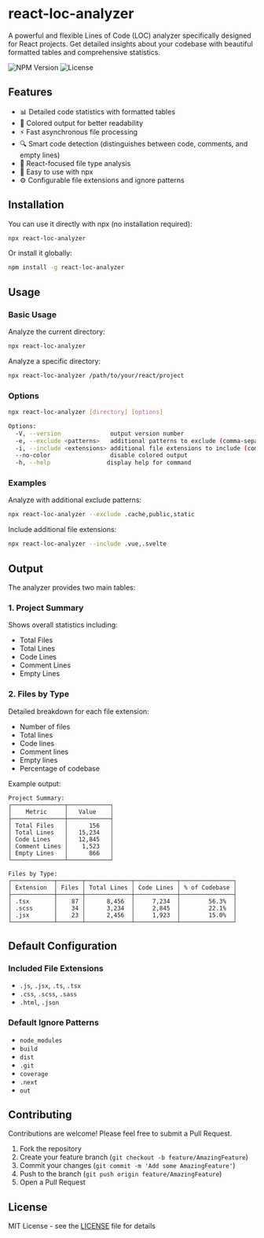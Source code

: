 # react-loc-analyzer

A powerful and flexible Lines of Code (LOC) analyzer specifically designed for React projects. Get detailed insights about your codebase with beautiful formatted tables and comprehensive statistics.

![NPM Version](https://img.shields.io/npm/v/react-loc-analyzer)
![License](https://img.shields.io/npm/l/react-loc-analyzer)

## Features

- 📊 Detailed code statistics with formatted tables
- 🎨 Colored output for better readability
- ⚡ Fast asynchronous file processing
- 🔍 Smart code detection (distinguishes between code, comments, and empty lines)
- 🎯 React-focused file type analysis
- 🚀 Easy to use with npx
- ⚙️ Configurable file extensions and ignore patterns

## Installation

You can use it directly with npx (no installation required):

```bash
npx react-loc-analyzer
```

Or install it globally:

```bash
npm install -g react-loc-analyzer
```

## Usage

### Basic Usage

Analyze the current directory:
```bash
npx react-loc-analyzer
```

Analyze a specific directory:
```bash
npx react-loc-analyzer /path/to/your/react/project
```

### Options

```bash
npx react-loc-analyzer [directory] [options]

Options:
  -V, --version              output version number
  -e, --exclude <patterns>   additional patterns to exclude (comma-separated)
  -i, --include <extensions> additional file extensions to include (comma-separated)
  --no-color                 disable colored output
  -h, --help                display help for command
```

### Examples

Analyze with additional exclude patterns:
```bash
npx react-loc-analyzer --exclude .cache,public,static
```

Include additional file extensions:
```bash
npx react-loc-analyzer --include .vue,.svelte
```

## Output

The analyzer provides two main tables:

### 1. Project Summary
Shows overall statistics including:
- Total Files
- Total Lines
- Code Lines
- Comment Lines
- Empty Lines

### 2. Files by Type
Detailed breakdown for each file extension:
- Number of files
- Total lines
- Code lines
- Comment lines
- Empty lines
- Percentage of codebase

Example output:
```
Project Summary:
┌───────────────┬────────────┐
│    Metric     │   Value    │
├───────────────┼────────────┤
│ Total Files   │      156   │
│ Total Lines   │   15,234   │
│ Code Lines    │   12,845   │
│ Comment Lines │    1,523   │
│ Empty Lines   │      866   │
└───────────────┴────────────┘

Files by Type:
┌────────────┬───────┬─────────────┬────────────┬───────────────┐
│ Extension  │ Files │ Total Lines │ Code Lines │ % of Codebase │
├────────────┼───────┼─────────────┼────────────┼───────────────┤
│ .tsx       │    87 │      8,456  │     7,234  │        56.3%  │
│ .scss      │    34 │      3,234  │     2,845  │        22.1%  │
│ .jsx       │    23 │      2,456  │     1,923  │        15.0%  │
└────────────┴───────┴─────────────┴────────────┴───────────────┘
```

## Default Configuration

### Included File Extensions
- `.js`, `.jsx`, `.ts`, `.tsx`
- `.css`, `.scss`, `.sass`
- `.html`, `.json`

### Default Ignore Patterns
- `node_modules`
- `build`
- `dist`
- `.git`
- `coverage`
- `.next`
- `out`

## Contributing

Contributions are welcome! Please feel free to submit a Pull Request.

1. Fork the repository
2. Create your feature branch (`git checkout -b feature/AmazingFeature`)
3. Commit your changes (`git commit -m 'Add some AmazingFeature'`)
4. Push to the branch (`git push origin feature/AmazingFeature`)
5. Open a Pull Request

## License

MIT License - see the [LICENSE](LICENSE) file for details